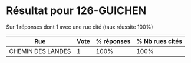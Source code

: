 # Résultat pour 126-GUICHEN

Sur 1 réponses dont 1 avec une rue cité (taux réussite 100%)

| Rue | Vote | % réponses | % Nb rues cités|
|-----|------|------------|----------------|
| CHEMIN DES LANDES | 1 | 100% | 100%|
